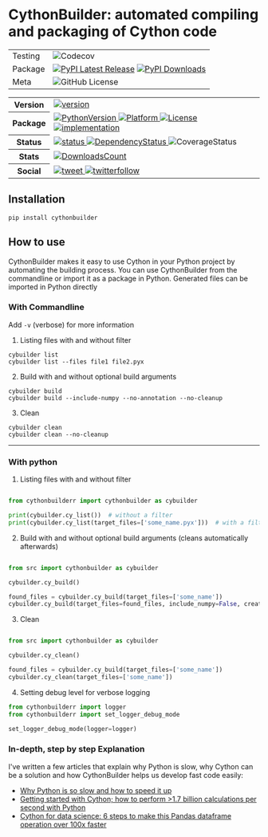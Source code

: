 # CythonBuilder: automated compiling and packaging of Cython code

|         |                                                                                                                                                                                                                               |
|---------|-------------------------------------------------------------------------------------------------------------------------------------------------------------------------------------------------------------------------------|
| Testing | ![Codecov](https://img.shields.io/codecov/c/github/mike-huls/cythonbuilder)                                                                                                                                                   |
| Package | [![PyPI Latest Release](https://img.shields.io/pypi/v/cachr.svg)](https://pypi.org/project/cachr/) [![PyPI Downloads](https://img.shields.io/pypi/dm/cachr.svg?label=PyPI%20downloads)](https://pypistats.org/packages/cachr) |
| Meta    | ![GitHub License](https://img.shields.io/github/license/mike-huls/cachr)                                                                                                                                                      |


<table>
    <tr>
        <th>Version</th>
        <td>
            <a href="https://pypi.org/project/cythonbuilder">
                <img alt="version" src="https://img.shields.io/pypi/v/cythonbuilder">
            </a>
        </td>
    </tr>
    <tr>
        <th>Package</th>
        <td>
            <a href="https://pypi.org/project/cythonbuilder">
                <img alt="PythonVersion" src="https://img.shields.io/pypi/pyversions/cythonbuilder">
            </a>
            <a href="https://pypi.org/project/cythonbuilder">
                <img alt="Platform" src="https://img.shields.io/badge/os-windows%20%7C%20linux-blue">
            </a>
            <a href="https://github.com/mike-huls/cythonbuilder/blob/main/license.txt">
                <img alt="License" src="https://img.shields.io/pypi/l/cythonbuilder">
            </a>
            <a href="https://cython.org/">
                <img alt="implementation" src="https://img.shields.io/pypi/implementation/cythonbuilder">
            </a>
        </td>
    </tr>
    <tr>
        <th>Status</th>
        <td>
            <a href="https://pypi.org/project/cythonbuilder">
                <img alt="status" src="https://img.shields.io/pypi/status/cythonbuilder">
            </a>
            <a href="https://pypi.org/project/cythonbuilder">
                <img alt="DependencyStatus" src="https://img.shields.io/librariesio/release/pypi/cythonbuilder">
            </a>
            <a>
                <img alt="CoverageStatus" src="https://img.shields.io/endpoint?url=https://raw.githubusercontent.com/mike-huls/cythonbuilder/main/stats/coverage.json">
            </a>
        </td>
    </tr>
    <tr>
        <th>Stats</th>
        <td>
            <a href="https://pypi.org/project/cythonbuilder/">
                <img alt="DownloadsCount" src="https://img.shields.io/pypi/dm/cythonbuilder">
            </a>
        </td>
    </tr>
    <tr>
        <th>Social</th>
        <td>
            <a href="https://img.shields.io/twitter/url?style=social&url=https%3A%2F%2Fgithub.com%2Fmike-huls%2Fcythonbuilder">
                <img alt="tweet" src="https://img.shields.io/twitter/url?style=social&url=https%3A%2F%2Fgithub.com%2Fmike-huls%2Fcythonbuilder">
            </a>
            <a href="https://img.shields.io/twitter/follow/mike_huls?style=social">
                <img alt="twitterfollow" src="https://img.shields.io/twitter/follow/mike_huls?style=social">
            </a>
        </td>
    </tr>
</table>


## Installation
```commandline
pip install cythonbuilder
```

## How to use
CythonBuilder makes it easy to use Cython in your Python project by automating the building process.
You can use CythonBuilder from the commandline or import it as a package in Python. 
Generated files can be imported in Python directly


### With Commandline
Add `-v` (verbose) for more information 
1. Listing files with and without filter
```commandline
cybuilder list
cybuilder list --files file1 file2.pyx
```

2. Build with and without optional build arguments 
```commandline
cybuilder build
cybuilder build --include-numpy --no-annotation --no-cleanup
```

3. Clean
```commandline
cybuilder clean 
cybuilder clean --no-cleanup
```

<hr>

### With python
1. Listing files with and without filter

```python

from cythonbuilderr import cythonbuilder as cybuilder

print(cybuilder.cy_list())  # without a filter
print(cybuilder.cy_list(target_files=['some_name.pyx']))  # with a filter
```

2. Build with and without optional build arguments  (cleans automatically afterwards)

```python

from src import cythonbuilder as cybuilder

cybuilder.cy_build()

found_files = cybuilder.cy_build(target_files=['some_name'])
cybuilder.cy_build(target_files=found_files, include_numpy=False, create_annotations=False)
```

3. Clean

```python

from src import cythonbuilder as cybuilder

cybuilder.cy_clean()

found_files = cybuilder.cy_build(target_files=['some_name'])
cybuilder.cy_clean(target_files=['some_name'])
```

4. Setting debug level for verbose logging

```python
from cythonbuilderr import logger
from cythonbuilderr import set_logger_debug_mode

set_logger_debug_mode(logger=logger)
```

### In-depth, step by step Explanation
I've written a few articles that explain why Python is slow, why Cython can be a solution and how CythonBuilder helps us develop fast code easily:
- [Why Python is so slow and how to speed it up](https://mikehuls.medium.com/why-is-python-so-slow-and-how-to-speed-it-up-485b5a84154e)
- [Getting started with Cython; how to perform >1.7 billion calculations per second with Python](https://mikehuls.medium.com/getting-started-with-cython-how-to-perform-1-7-billion-calculations-per-second-in-python-b83374cfcf77)
- [Cython for data science: 6 steps to make this Pandas dataframe operation over 100x faster](https://mikehuls.medium.com/cython-for-data-science-6-steps-to-make-this-pandas-dataframe-operation-over-100x-faster-1dadd905a00b)
